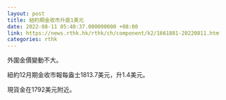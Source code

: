 ```yaml
---
layout: post
title: 紐約期金收市升逾1美元
date: 2022-08-11 05:40:37.000000000 +08:00
link: https://news.rthk.hk/rthk/ch/component/k2/1661881-20220811.htm
categories: rthk
---
```


外圍金價變動不大。

紐約12月期金收市報每盎士1813.7美元，升1.4美元。

現貨金在1792美元附近。
